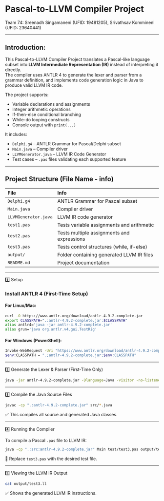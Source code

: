 # Pascal-to-LLVM Compiler Project

Team 74: Sreenadh Singamaneni (UFID: 19481205), Srivathsav Kommineni (UFID: 23640441)

--------------------

## Introduction:
This Pascal-to-LLVM Compiler Project translates a Pascal-like language subset into **LLVM Intermediate Representation (IR)** instead of interpreting it directly.  
The compiler uses ANTLR 4 to generate the lexer and parser from a grammar definition, and implements code generation logic in Java to produce valid LLVM IR code.

The project supports:

- Variable declarations and assignments
- Integer arithmetic operations
- If-then-else conditional branching
- While-do looping constructs
- Console output with `print(...)`

It includes:
- `Delphi.g4` – ANTLR Grammar for Pascal/Delphi subset
- `Main.java` – Compiler driver
- `LLVMGenerator.java` – LLVM IR Code Generator
- Test cases – `.pas` files validating each supported feature

---------------------

## Project Structure (File Name - info)

| File | Info |
|:-----|:-----|
| `Delphi.g4` | ANTLR Grammar for Pascal subset |
| `Main.java` | Compiler driver |
| `LLVMGenerator.java` | LLVM IR code generator |
| `test1.pas` | Tests variable assignments and arithmetic |
| `test2.pas` | Tests multiple assignments and expressions |
| `test3.pas` | Tests control structures (while, if-else) |
| `output/` | Folder containing generated LLVM IR files |
| `README.md` | Project documentation |

-----------------------

1️⃣ Setup

### Install ANTLR 4 (First-Time Setup)

#### For Linux/Mac:

```bash
curl -O https://www.antlr.org/download/antlr-4.9.2-complete.jar
export CLASSPATH=".:antlr-4.9.2-complete.jar:$CLASSPATH"
alias antlr4='java -jar antlr-4.9.2-complete.jar'
alias grun='java org.antlr.v4.gui.TestRig'
```

#### For Windows (PowerShell):

```bash
Invoke-WebRequest -Uri "https://www.antlr.org/download/antlr-4.9.2-complete.jar" -OutFile "antlr-4.9.2-complete.jar"
$env:CLASSPATH = ".;antlr-4.9.2-complete.jar;$env:CLASSPATH"
```

---

2️⃣ Generate the Lexer & Parser (First-Time Only)

```bash
java -jar antlr-4.9.2-complete.jar -Dlanguage=Java -visitor -no-listener -o . src/Delphi.g4
```

---

3️⃣ Compile the Java Source Files

```bash
javac -cp ".:antlr-4.9.2-complete.jar" src/*.java
```

✅ This compiles all source and generated Java classes.

---

4️⃣ Running the Compiler

To compile a Pascal `.pas` file to LLVM IR:

```bash
java -cp ".:src:antlr-4.9.2-complete.jar" Main test/test3.pas output/test3.ll
```

📌 Replace `test3.pas` with the desired test file.

---

5️⃣ Viewing the LLVM IR Output

```bash
cat output/test3.ll
```

✅ Shows the generated LLVM IR instructions.

